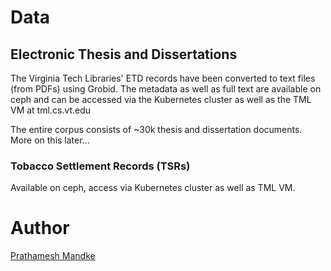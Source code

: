 # Data

## Electronic Thesis and Dissertations

The Virginia Tech Libraries' ETD records have been converted to text files (from PDFs) using Grobid. The metadata as well as full text are available on ceph and can be accessed via the Kubernetes cluster as well as the TML VM at tml.cs.vt.edu

The entire corpus consists of ~30k thesis and dissertation documents. More on this later...

### Tobacco Settlement Records (TSRs)

Available on ceph, access via Kubernetes cluster as well as TML VM.

# Author

[Prathamesh Mandke](mailto:pkmandke@vt.edu)
